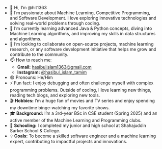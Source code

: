 - 👋 Hi, I’m @hit1363  
- 👀 I’m passionate about Machine Learning, Competitive Programming, and Software Development. I love exploring innovative technologies and solving real-world problems through coding.  
- 🌱 I’m currently learning advanced Java & Python concepts, diving into Machine Learning algorithms, and improving my skills in data structures and algorithms.  
- 💞️ I’m looking to collaborate on open-source projects, machine learning research, or any software development initiative that helps me grow and contribute to the community.  
- 📫 How to reach me:  
  - **Gmail:** hasibulislam1363@gmail.com  
  - **Instagram:** [@hasibul_islam_tamim](https://www.instagram.com/hasibul_islam_tamim/)  
- 😄 Pronouns: He/Him  
- ⚡ Fun fact: I enjoy debugging and often challenge myself with complex programming problems. Outside of coding, I love learning new things, reading tech blogs, and exploring new tools.  
- 🎬 **Hobbies:** I’m a huge fan of movies and TV series and enjoy spending my downtime binge-watching my favorite shows.  
- 🎓 **Background:** I’m a 3rd-year BSc in CSE student (Spring 2025) and an active member of the Machine Learning and Programming clubs.  
- 🏫 **Schooling:** I completed my junior and high school at Shahajuddin Sarker School & College.  
- 💡 **Goals:** To become a skilled software engineer and a machine learning expert, contributing to impactful projects and innovations.  


<!---
hit1363/hit1363 is a ✨ special ✨ repository because its `README.md` (this file) appears on your GitHub profile.
You can click the Preview link to take a look at your changes.
--->
